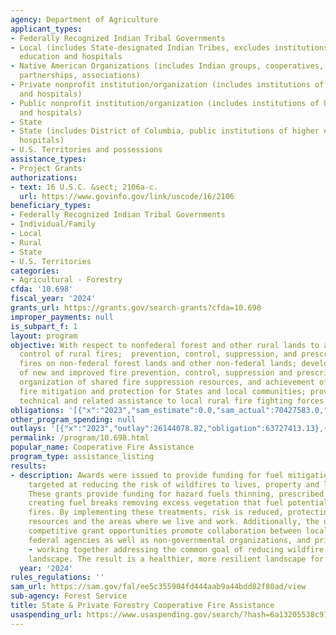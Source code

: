 ```yaml
---
agency: Department of Agriculture
applicant_types:
- Federally Recognized Indian Tribal Governments
- Local (includes State-designated Indian Tribes, excludes institutions of higher
  education and hospitals
- Native American Organizations (includes Indian groups, cooperatives, corporations,
  partnerships, associations)
- Private nonprofit institution/organization (includes institutions of higher education
  and hospitals)
- Public nonprofit institution/organization (includes institutions of higher education
  and hospitals)
- State
- State (includes District of Columbia, public institutions of higher education and
  hospitals)
- U.S. Territories and possessions
assistance_types:
- Project Grants
authorizations:
- text: 16 U.S.C. &sect; 2106a-c.
  url: https://www.govinfo.gov/link/uscode/16/2106
beneficiary_types:
- Federally Recognized Indian Tribal Governments
- Individual/Family
- Local
- Rural
- State
- U.S. Territories
categories:
- Agricultural - Forestry
cfda: '10.698'
fiscal_year: '2024'
grants_url: https://grants.gov/search-grants?cfda=10.698
improper_payments: null
is_subpart_f: 1
layout: program
objective: With respect to nonfederal forest and other rural lands to assist in the
  control of rural fires;  prevention, control, suppression, and prescribed use of
  fires on non-federal forest lands and other non-federal lands; development and transfer
  of new and improved fire prevention, control, suppression and prescribed fire technologies;
  organization of shared fire suppression resources, and achievement of more efficient
  fire mitigation and protection for States and local communities; provision of financial,
  technical and related assistance to local rural fire fighting forces.
obligations: '[{"x":"2023","sam_estimate":0.0,"sam_actual":70427583.0,"usa_spending_actual":70378731.49},{"x":"2024","sam_estimate":0.0,"sam_actual":23169466.0,"usa_spending_actual":44160948.48},{"x":"2025","sam_estimate":0.0,"sam_actual":78000000.0,"usa_spending_actual":6870873.48}]'
other_program_spending: null
outlays: '[{"x":"2023","outlay":26144078.82,"obligation":63727413.13},{"x":"2024","outlay":3929297.49,"obligation":39000086.25},{"x":"2025","outlay":54000.0,"obligation":5967809.0}]'
permalink: /program/10.698.html
popular_name: Cooperative Fire Assistance
program_type: assistance_listing
results:
- description: Awards were issued to provide funding for fuel mitigation treatments,
    targeted at reducing the risk of wildfires to lives, property and livelihoods.
    These grants provide funding for hazard fuels thinning, prescribed burning, and
    creating fuel breaks removing excess vegetation that fuel potentially catastrophic
    fires. By implementing these treatments, risk is reduced, protecting both natural
    resources and the areas where we live and work. Additionally, the use of these
    competitive grant opportunities promote collaboration between local, state, and
    federal agencies as well as non-governmental organizations, and private landowners
    - working together addressing the common goal of reducing wildfire risk on the
    landscape. The result is a healthier, more resilient landscape for all.
  year: '2024'
rules_regulations: ''
sam_url: https://sam.gov/fal/ee5c355904fd444aab9a44bdd82f80ad/view
sub-agency: Forest Service
title: State & Private Forestry Cooperative Fire Assistance
usaspending_url: https://www.usaspending.gov/search/?hash=6a13205538c91018d1d7fec9d8e095e1
---
```

